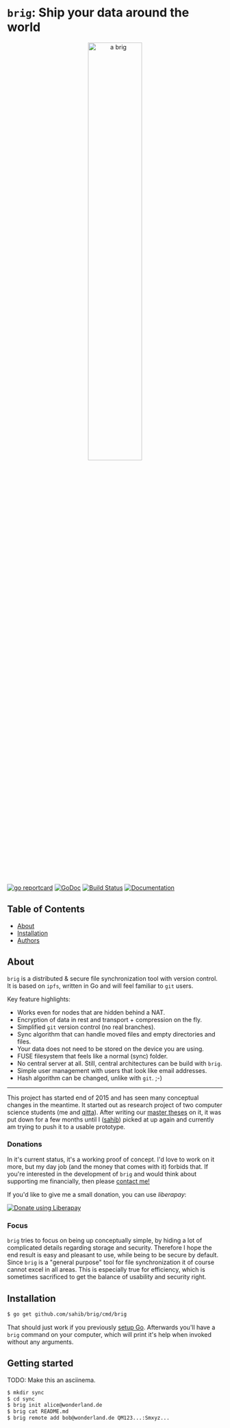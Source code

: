 # ``brig``: Ship your data around the world

<center>  <!-- I know, that's not how you usually do it :) -->
<img src="https://raw.githubusercontent.com/sahib/brig/master/docs/logo.png" alt="a brig" width="50%">
</center>

[![go reportcard](https://goreportcard.com/badge/github.com/sahib/brig)](https://goreportcard.com/report/github.com/sahib/brig)
[![GoDoc](https://godoc.org/github.com/sahib/brig?status.svg)](https://godoc.org/github.com/sahib/brig)
[![Build Status](https://travis-ci.org/sahib/brig.svg?branch=master)](https://travis-ci.org/sahib/brig)
[![Documentation](https://readthedocs.org/projects/rmlint/badge/?version=latest)](http://brig.readthedocs.io/en/latest)

## Table of Contents

- [About](#about)
- [Installation](#installation)
- [Authors](#authors)

## About

``brig`` is a distributed & secure file synchronization tool with version control.
It is based on ``ipfs``, written in Go and will feel familiar to ``git`` users.

Key feature highlights:
* Works even for nodes that are hidden behind a NAT.
* Encryption of data in rest and transport + compression on the fly.
* Simplified ``git`` version control (no real branches).
* Sync algorithm that can handle moved files and empty directories and files.
* Your data does not need to be stored on the device you are using.
* FUSE filesystem that feels like a normal (sync) folder.
* No central server at all. Still, central architectures can be build with ``brig``.
* Simple user management with users that look like email addresses.
* Hash algorithm can be changed, unlike with ``git``. ;-)

----

This project has started end of 2015 and has seen many conceptual changes in
the meantime. It started out as research project of two computer science
students (me and [qitta](https://github.com/qitta)). After writing our [master
theses](https://github.com/sahib/brig-thesis) on it, it was put down for
a few months until I ([sahib](https://github.com/sahib)) picked at up again and
currently am trying to push it to a usable prototype.

### Donations

In it's current status, it's a working proof of concept. I'd love to work on it
more, but my day job (and the money that comes with it) forbids that.
If you're interested in the development of ``brig`` and would think about
supporting me financially, then please [contact me!](mailto:sahib@online.de)

If you'd like to give me a small donation, you can use *liberapay*:

<noscript><a href="https://liberapay.com/sahib/donate"><img alt="Donate using Liberapay" src="https://liberapay.com/assets/widgets/donate.svg"></a></noscript>

### Focus

``brig`` tries to focus on being up conceptually simple, by hiding a lot of
complicated details regarding storage and security. Therefore I hope the end
result is easy and pleasant to use, while being to be secure by default.
Since ``brig`` is a "general purpose" tool for file synchronization it of course
cannot excel in all areas. This is especially true for efficiency, which is
sometimes sacrificed to get the balance of usability and security right.

## Installation

```bash
$ go get github.com/sahib/brig/cmd/brig
```

That should just work if you previously [setup Go](https://golang.org/doc/install).
Afterwards you'll have a ``brig`` command on your computer, which will print it's help when invoked without any
arguments.

## Getting started

TODO: Make this an asciinema.

```bash
$ mkdir sync
$ cd sync
$ brig init alice@wonderland.de
$ brig cat README.md
$ brig remote add bob@wonderland.de QM123...:Smxyz...
```
